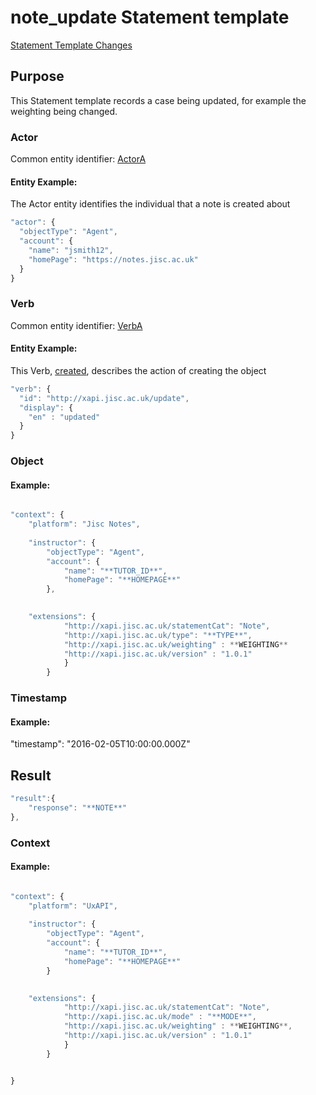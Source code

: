 # note_update Statement template

[Statement Template Changes](/version_changes.md#create-note)

## Purpose
This Statement template records a case being updated, for example the weighting being changed.

### Actor
Common entity identifier: [ActorA](/common_structures.md#actora)

#### Entity Example:
The Actor entity identifies the individual that a note is created about

``` Javascript
"actor": {
  "objectType": "Agent",
  "account": {
    "name": "jsmith12",
    "homePage": "https://notes.jisc.ac.uk"
  }
}
```

### Verb
Common entity identifier: [VerbA](/common_structures.md#verba)

#### Entity Example:
This Verb, [created](/vocabulary.md#created), describes the action of creating the object

``` javascript
"verb": {
  "id": "http://xapi.jisc.ac.uk/update",
  "display": {
    "en" : "updated"
  }
}
```


### Object

#### Example:
``` javascript

"context": {
	"platform": "Jisc Notes",
	
	"instructor": {
		"objectType": "Agent",
		"account": {
			"name": "**TUTOR_ID**",
			"homePage": "**HOMEPAGE**"
		},
	

    "extensions": {
			"http://xapi.jisc.ac.uk/statementCat": "Note",
			"http://xapi.jisc.ac.uk/type": "**TYPE**",
			"http://xapi.jisc.ac.uk/weighting" : **WEIGHTING**
			"http://xapi.jisc.ac.uk/version" : "1.0.1"
			}
		}


```

### Timestamp

#### Example:

 "timestamp": "2016-02-05T10:00:00.000Z"



## Result
``` javascript
"result":{
	"response": "**NOTE**"
},
```

### Context

#### Example:
``` javascript

"context": {
	"platform": "UxAPI",
	
	"instructor": {
		"objectType": "Agent",
		"account": {
			"name": "**TUTOR_ID**",
			"homePage": "**HOMEPAGE**"
		}
	

    "extensions": {
			"http://xapi.jisc.ac.uk/statementCat": "Note",
			"http://xapi.jisc.ac.uk/mode" : "**MODE**",
			"http://xapi.jisc.ac.uk/weighting" : **WEIGHTING**,
			"http://xapi.jisc.ac.uk/version" : "1.0.1"
			}
		}


}

```


